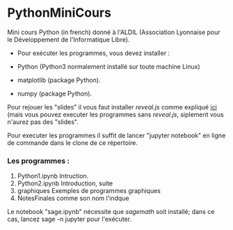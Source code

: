 # PythonMiniCours

Mini cours Python (in french) donné à l'ALDIL (Association Lyonnaise
pour le Développement de l'Informatique Libre).

* Pour exécuter les programmes, vous devez installer :

- Python (Python3 normalement installé sur toute machine Linux)

- matplotlib (package Python).

- numpy (package Python).

Pour rejouer les "slides" il vous faut installer _reveal.js_ comme
expliqué [ici](https://rise.readthedocs.io/en/stable/) (mais vous pouvez executer les programmes sans _reveal.js_, siplement vous n'aurez pas des "slides".

Pour executer les programmes il suffit de lancer "jupyter notebook" en ligne de commande dans le clone de ce répertoire.
 
 ### Les programmes :
 
 1. Python1.ipynb  Intruction.
 2. Python2.ipynb  Introduction, suite
 3. graphiques     Exemples de programmes graphiques
 4. NotesFinales   comme son nom l'indque

Le notebook "sage.ipynb" nécessite que _sagemath_ soit installé; dans ce cas, lancez 
sage -n jupyter
pour l'exécuter.





